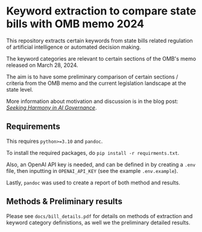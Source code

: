 # Keyword extraction to compare state bills with OMB memo 2024

This repository extracts certain keywords from state bills related regulation of artificial intelligence or automated decision making. 

The keyword categories are relevant to certain sections of the OMB's memo released on March 28, 2024.

The aim is to have some preliminary comparison of certain sections / criteria from the OMB memo and the current legislation landscape at the state level.

More information about motivation and discussion is in the blog post: [*Seeking Harmony in AI Governance*](https://cntr.substack.com/p/seeking-harmony-in-ai-governance).

## Requirements

This requires `python>=3.10` and `pandoc`.

To install the required packages, do `pip install -r requirments.txt`.

Also, an OpenAI API key is needed, and can be defined in by creating a `.env` file, then inputting in `OPENAI_API_KEY` (see the example `.env.example`). 

Lastly, `pandoc` was used to create a report of both method and results.

## Methods & Preliminary results

Please see `docs/bill_details.pdf` for details on methods of extraction and keyword category definistions, as well we the preliminary detailed results.
